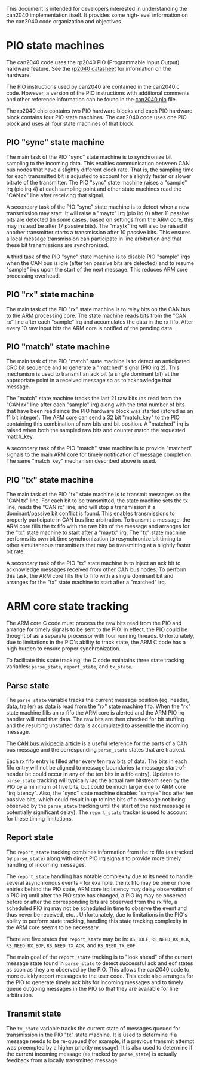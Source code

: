 This document is intended for developers interested in understanding
the can2040 implementation itself.  It provides some high-level
information on the can2040 code organization and objectives.

# PIO state machines

The can2040 code uses the rp2040 PIO (Programmable Input Output)
hardware feature.  See the [rp2040
datasheet](https://www.raspberrypi.com/documentation/microcontrollers/rp2040.html)
for information on the hardware.

The PIO instructions used by can2040 are contained in the can2040.c
code.  However, a version of the PIO instructions with additional
comments and other reference information can be found in the
[can2040.pio](../pio/can2040.pio) file.

The rp2040 chip contains two PIO hardware blocks and each PIO hardware
block contains four PIO state machines.  The can2040 code uses one PIO
block and uses all four state machines of that block.

## PIO "sync" state machine

The main task of the PIO "sync" state machine is to synchronize bit
sampling to the incoming data.  This enables communication between CAN
bus nodes that have a slightly different clock rate.  That is, the
sampling time for each transmitted bit is adjusted to account for a
slightly faster or slower bitrate of the transmitter.  The PIO "sync"
state machine raises a "sample" irq (pio irq 4) at each sampling point
and other state machines read the "CAN rx" line after receiving that
signal.

A secondary task of the PIO "sync" state machine is to detect when a
new transmission may start.  It will raise a "maytx" irq (pio irq 0)
after 11 passive bits are detected (in some cases, based on settings
from the ARM core, this may instead be after 17 passive bits).  The
"maytx" irq will also be raised if another transmitter starts a
transmission after 10 passive bits.  This ensures a local message
transmission can participate in line arbitration and that these bit
transmissions are synchronized.

A third task of the PIO "sync" state machine is to disable PIO
"sample" irqs when the CAN bus is idle (after ten passive bits are
detected) and to resume "sample" irqs upon the start of the next
message.  This reduces ARM core processing overhead.

## PIO "rx" state machine

The main task of the PIO "rx" state machine is to relay bits on the
CAN bus to the ARM processing core.  The state machine reads bits from
the "CAN rx" line after each "sample" irq and accumulates the data in
the rx fifo.  After every 10 raw input bits the ARM core is notified
of the pending data.

## PIO "match" state machine

The main task of the PIO "match" state machine is to detect an
anticipated CRC bit sequence and to generate a "matched" signal (PIO
irq 2).  This mechanism is used to transmit an ack bit (a single
dominant bit) at the appropriate point in a received message so as to
acknowledge that message.

The "match" state machine tracks the last 21 raw bits (as read from
the "CAN rx" line after each "sample" irq) along with the total number
of bits that have been read since the PIO hardware block was started
(stored as an 11 bit integer).  The ARM core can send a 32 bit
"match_key" to the PIO containing this combination of raw bits and bit
position.  A "matched" irq is raised when both the sampled raw bits
and counter match the requested match_key.

A secondary task of the PIO "match" state machine is to provide
"matched" signals to the main ARM core for timely notification of
message completion.  The same "match_key" mechanism described above is
used.

## PIO "tx" state machine

The main task of the PIO "tx" state machine is to transmit messages on
the "CAN tx" line.  For each bit to be transmitted, the state machine
sets the tx line, reads the "CAN rx" line, and will stop a
transmission if a dominant/passive bit conflict is found.  This
enables transmissions to properly participate in CAN bus line
arbitration.  To transmit a message, the ARM core fills the tx fifo
with the raw bits of the message and arranges for the "tx" state
machine to start after a "maytx" irq.  The "tx" state machine performs
its own bit time synchronization to resynchronize bit timing to other
simultaneous transmitters that may be transmitting at a slightly
faster bit rate.

A secondary task of the PIO "tx" state machine is to inject an ack bit
to acknowledge messages received from other CAN bus nodes.  To perform
this task, the ARM core fills the tx fifo with a single dominant bit
and arranges for the "tx" state machine to start after a "matched"
irq.

# ARM core state tracking

The ARM core C code must process the raw bits read from the PIO and
arrange for timely signals to be sent to the PIO.  In effect, the PIO
could be thought of as a separate processor with four running threads.
Unfortunately, due to limitations in the PIO's ability to track state,
the ARM C code has a high burden to ensure proper synchronization.

To facilitate this state tracking, the C code maintains three state
tracking variables: `parse_state`, `report_state`, and `tx_state`.

## Parse state

The `parse_state` variable tracks the current message position (eg,
header, data, trailer) as data is read from the "rx" state machine
fifo.  When the "rx" state machine fills an rx fifo the ARM core is
alerted and the ARM PIO irq handler will read that data.  The raw bits
are then checked for bit stuffing and the resulting unstuffed data is
accumulated to assemble the incoming message.

The [CAN bus wikipedia article](https://en.wikipedia.org/wiki/CAN_bus)
is a useful reference for the parts of a CAN bus message and the
corresponding `parse_state` states that are tracked.

Each rx fifo entry is filled after every ten raw bits of data.  The
bits in each fifo entry will not be aligned to message boundaries (a
message start-of-header bit could occur in any of the ten bits in a
fifo entry).  Updates to `parse_state` tracking will typically lag the
actual raw bitstream seen by the PIO by a minimum of five bits, but
could be much larger due to ARM core "irq latency".  Also, the "sync"
state machine disables "sample" irqs after ten passive bits, which
could result in up to nine bits of a message not being observed by the
`parse_state` tracking until the start of the next message (a
potentially significant delay).  The `report_state` tracker is used to
account for these timing limitations.

## Report state

The `report_state` tracking combines information from the rx fifo (as
tracked by `parse_state`) along with direct PIO irq signals to provide
more timely handling of incoming messages.

The `report_state` handling has notable complexity due to its need to
handle several asynchronous events - for example, the rx fifo may be
one or more entries behind the PIO state, ARM core irq latency may
delay observation of a PIO irq until after the PIO state has changed,
a PIO irq may be observed before or after the corresponding bits are
observed from the rx fifo, a scheduled PIO irq may not be scheduled in
time to observe the event and thus never be received, etc. .
Unfortunately, due to limitations in the PIO's ability to perform
state tracking, handling this state tracking complexity in the ARM
core seems to be necessary.

There are five states that `report_state` may be in: `RS_IDLE`,
`RS_NEED_RX_ACK`, `RS_NEED_RX_EOF`, `RS_NEED_TX_ACK`, and
`RS_NEED_TX_EOF`.

The main goal of the `report_state` tracking is to "look ahead" of the
current message state found in `parse_state` to detect successful ack
and eof states as soon as they are observed by the PIO.  This allows
the can2040 code to more quickly report messages to the user code.
This code also arranges for the PIO to generate timely ack bits for
incoming messages and to timely queue outgoing messages in the PIO so
that they are available for line arbitration.

## Transmit state

The `tx_state` variable tracks the current state of messages queued
for transmission in the PIO "tx" state machine.  It is used to
determine if a message needs to be re-queued (for example, if a
previous transmit attempt was preempted by a higher priority message).
It is also used to determine if the current incoming message (as
tracked by `parse_state`) is actually feedback from a locally
transmitted message.
